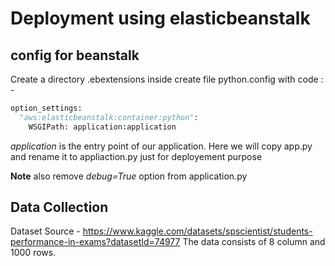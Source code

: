 # Deployment using elasticbeanstalk

## config for beanstalk

Create a directory .ebextensions inside create file python.config with code : -

```python
option_settings:
  "aws:elasticbeanstalk:container:python":
    WSGIPath: application:application
```

_application_ is the entry point of our application.
Here we will copy app.py and rename it to appliaction.py just for deployement purpose

**Note** also remove _debug=True_ option from application.py

## Data Collection

Dataset Source - https://www.kaggle.com/datasets/spscientist/students-performance-in-exams?datasetId=74977
The data consists of 8 column and 1000 rows.
